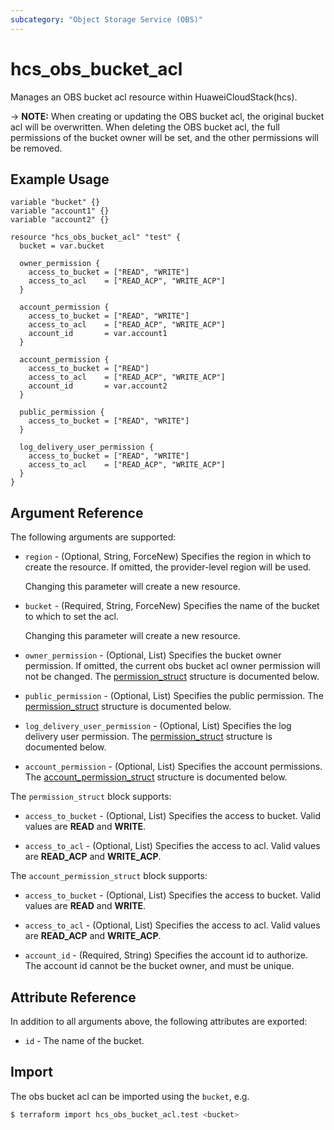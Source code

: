 ```yaml
---
subcategory: "Object Storage Service (OBS)"
---
```


# hcs_obs_bucket_acl

Manages an OBS bucket acl resource within HuaweiCloudStack(hcs).

-> **NOTE:** When creating or updating the OBS bucket acl, the original bucket acl will be overwritten. When deleting
the OBS bucket acl, the full permissions of the bucket owner will be set, and the other permissions will be removed.

## Example Usage

```hcl
variable "bucket" {}
variable "account1" {}
variable "account2" {}

resource "hcs_obs_bucket_acl" "test" {
  bucket = var.bucket

  owner_permission {
    access_to_bucket = ["READ", "WRITE"]
    access_to_acl    = ["READ_ACP", "WRITE_ACP"]
  }

  account_permission {
    access_to_bucket = ["READ", "WRITE"]
    access_to_acl    = ["READ_ACP", "WRITE_ACP"]
    account_id       = var.account1
  }

  account_permission {
    access_to_bucket = ["READ"]
    access_to_acl    = ["READ_ACP", "WRITE_ACP"]
    account_id       = var.account2
  }

  public_permission {
    access_to_bucket = ["READ", "WRITE"]
  }

  log_delivery_user_permission {
    access_to_bucket = ["READ", "WRITE"]
    access_to_acl    = ["READ_ACP", "WRITE_ACP"]
  }
}
```

## Argument Reference

The following arguments are supported:

* `region` - (Optional, String, ForceNew) Specifies the region in which to create the resource.
  If omitted, the provider-level region will be used.

  Changing this parameter will create a new resource.

* `bucket` - (Required, String, ForceNew) Specifies the name of the bucket to which to set the acl.

  Changing this parameter will create a new resource.

* `owner_permission` - (Optional, List) Specifies the bucket owner permission. If omitted, the current obs bucket acl
  owner permission will not be changed.
  The [permission_struct](#OBSBucketAcl_permission_struct) structure is documented below.

* `public_permission` - (Optional, List) Specifies the public permission.
  The [permission_struct](#OBSBucketAcl_permission_struct) structure is documented below.

* `log_delivery_user_permission` - (Optional, List) Specifies the log delivery user permission.
  The [permission_struct](#OBSBucketAcl_permission_struct) structure is documented below.

* `account_permission` - (Optional, List) Specifies the account permissions.
  The [account_permission_struct](#OBSBucketAcl_account_permission_struct) structure is documented below.

<a name="OBSBucketAcl_permission_struct"></a>
The `permission_struct` block supports:

* `access_to_bucket` - (Optional, List) Specifies the access to bucket. Valid values are **READ** and **WRITE**.

* `access_to_acl` - (Optional, List) Specifies the access to acl. Valid values are **READ_ACP** and **WRITE_ACP**.

<a name="OBSBucketAcl_account_permission_struct"></a>
The `account_permission_struct` block supports:

* `access_to_bucket` - (Optional, List) Specifies the access to bucket. Valid values are **READ** and **WRITE**.

* `access_to_acl` - (Optional, List) Specifies the access to acl. Valid values are **READ_ACP** and **WRITE_ACP**.

* `account_id` - (Required, String) Specifies the account id to authorize. The account id cannot be the bucket owner,
  and must be unique.

## Attribute Reference

In addition to all arguments above, the following attributes are exported:

* `id` - The name of the bucket.

## Import

The obs bucket acl can be imported using the `bucket`, e.g.

```bash
$ terraform import hcs_obs_bucket_acl.test <bucket>
```
